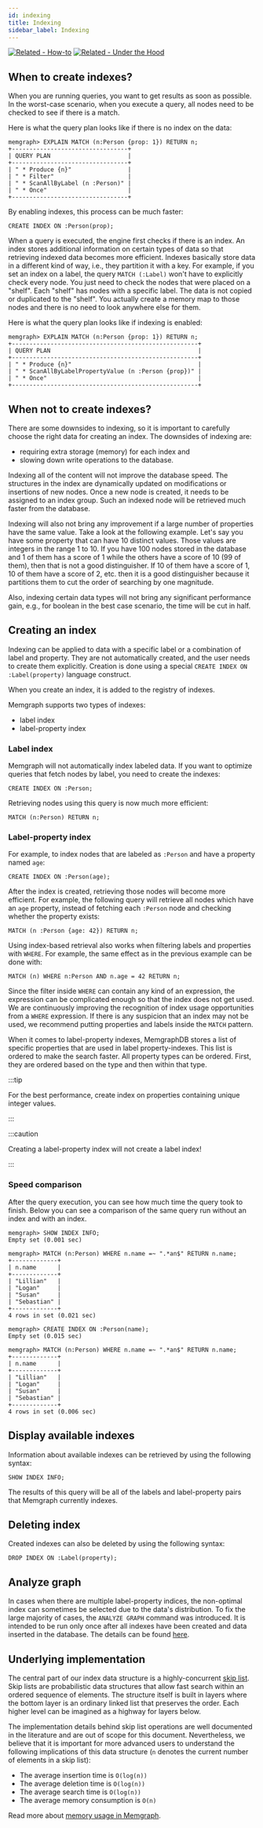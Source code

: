 ```yaml
---
id: indexing
title: Indexing
sidebar_label: Indexing
---
```


[![Related -
How-to](https://img.shields.io/static/v1?label=Related&message=How-to&color=blue&style=for-the-badge)](/how-to-guides/indexes.md)
[![Related - Under the
Hood](https://img.shields.io/static/v1?label=Related&message=Under%20the%20hood&color=orange&style=for-the-badge)](/under-the-hood/indexing.md)

## When to create indexes?

When you are running queries, you want to get results as soon as possible. In
the worst-case scenario, when you execute a query, all nodes need to be checked
to see if there is a match.

Here is what the query plan looks like if there is no index on the data:

```nocopy
memgraph> EXPLAIN MATCH (n:Person {prop: 1}) RETURN n;
+---------------------------------+
| QUERY PLAN                      |
+---------------------------------+
| " * Produce {n}"                |
| " * Filter"                     |
| " * ScanAllByLabel (n :Person)" |
| " * Once"                       |
+---------------------------------+
```

By enabling indexes, this process can be much faster:

```cypher
CREATE INDEX ON :Person(prop);
```

When a query is executed, the engine first checks if there is an index. An index
stores additional information on certain types of data so that retrieving
indexed data becomes more efficient. Indexes basically store data in a different
kind of way, i.e., they partition it with a key. For example, if you set an
index on a label, the query `MATCH (:Label)` won't have to explicitly check
every node. You just need to check the nodes that were placed on a "shelf". Each
"shelf" has nodes with a specific label. The data is not copied or duplicated to
the "shelf". You actually create a memory map to those nodes and there is no
need to look anywhere else for them.

Here is what the query plan looks like if indexing is enabled:

```nocopy
memgraph> EXPLAIN MATCH (n:Person {prop: 1}) RETURN n;
+-----------------------------------------------------+
| QUERY PLAN                                          |
+-----------------------------------------------------+
| " * Produce {n}"                                    |
| " * ScanAllByLabelPropertyValue (n :Person {prop})" |
| " * Once"                                           |
+-----------------------------------------------------+
```

## When not to create indexes?

There are some downsides to indexing, so it is important to carefully choose the
right data for creating an index. The downsides of indexing are:

- requiring extra storage (memory) for each index and
- slowing down write operations to the database.

Indexing all of the content will not improve the database speed. The structures
in the index are dynamically updated on modifications or insertions of new
nodes. Once a new node is created, it needs to be assigned to an index group.
Such an indexed node will be retrieved much faster from the database.

Indexing will also not bring any improvement if a large number of properties
have the same value. Take a look at the following example. Let's say you have
some property that can have 10 distinct values. Those values are integers in the
range 1 to 10. If you have 100 nodes stored in the database and 1 of them has a
score of 1 while the others have a score of 10 (99 of them), then that is not a
good distinguisher. If 10 of them have a score of 1, 10 of them have a score of
2, etc. then it is a good distinguisher because it partitions them to cut the
order of searching by one magnitude.

Also, indexing certain data types will not bring any significant performance
gain, e.g., for boolean in the best case scenario, the time will be cut in half.

## Creating an index

Indexing can be applied to data with a specific label or a combination of label
and property. They are not automatically created, and the user needs to create
them explicitly. Creation is done using a special `CREATE INDEX ON
:Label(property)` language construct.

When you create an index, it is added to the registry of indexes.

Memgraph supports two types of indexes:

- label index
- label-property index

### Label index

Memgraph will not automatically index labeled data. If you want to optimize
queries that fetch nodes by label, you need to create the indexes:

```cypher
CREATE INDEX ON :Person;
```

Retrieving nodes using this query is now much more efficient:

```cypher
MATCH (n:Person) RETURN n;
```

### Label-property index

For example, to index nodes that are labeled as `:Person` and have a property
named `age`:

```cypher
CREATE INDEX ON :Person(age);
```

After the index is created, retrieving those nodes will become more efficient.
For example, the following query will retrieve all nodes which have an `age`
property, instead of fetching each `:Person` node and checking whether the
property exists:

```cypher
MATCH (n :Person {age: 42}) RETURN n;
```

Using index-based retrieval also works when filtering labels and properties with
`WHERE`. For example, the same effect as in the previous example can be done
with:

```cypher
MATCH (n) WHERE n:Person AND n.age = 42 RETURN n;
```

Since the filter inside `WHERE` can contain any kind of an expression, the
expression can be complicated enough so that the index does not get used. We are
continuously improving the recognition of index usage opportunities from a
`WHERE` expression. If there is any suspicion that an index may not be used, we
recommend putting properties and labels inside the `MATCH` pattern.

When it comes to label-property indexes, MemgraphDB stores a list of specific
properties that are used in label property-indexes. This list is ordered to make
the search faster. All property types can be ordered. First, they are ordered
based on the type and then within that type.

:::tip

For the best performance, create index on properties containing unique integer values.

:::

:::caution

Creating a label-property index will not create a label index!

:::

### Speed comparison

After the query execution, you can see how much time the query took to finish.
Below you can see a comparison of the same query run without an index and with
an index.

```nocopy
memgraph> SHOW INDEX INFO;
Empty set (0.001 sec)

memgraph> MATCH (n:Person) WHERE n.name =~ ".*an$" RETURN n.name;
+-------------+
| n.name      |
+-------------+
| "Lillian"   |
| "Logan"     |
| "Susan"     |
| "Sebastian" |
+-------------+
4 rows in set (0.021 sec)

memgraph> CREATE INDEX ON :Person(name);
Empty set (0.015 sec)

memgraph> MATCH (n:Person) WHERE n.name =~ ".*an$" RETURN n.name;
+-------------+
| n.name      |
+-------------+
| "Lillian"   |
| "Logan"     |
| "Susan"     |
| "Sebastian" |
+-------------+
4 rows in set (0.006 sec)
```

## Display available indexes

Information about available indexes can be retrieved by using the following
syntax:

```cypher
SHOW INDEX INFO;
```

The results of this query will be all of the labels and label-property pairs
that Memgraph currently indexes.

## Deleting index

Created indexes can also be deleted by using the following syntax:

```cypher
DROP INDEX ON :Label(property);
```
## Analyze graph

In cases when there are multiple label-property indices, the non-optimal index can sometimes be selected due to the data's distribution. To fix the large majority of cases, the `ANALYZE GRAPH` command was introduced. It is intended to be run only once after all indexes have been created and data inserted in the database. The details can be found [here](https://memgraph.com/docs/memgraph/reference-guide/analyze-graph).

## Underlying implementation

The central part of our index data structure is a highly-concurrent [skip
list](https://en.wikipedia.org/wiki/Skip_list). Skip lists are probabilistic
data structures that allow fast search within an ordered sequence of elements.
The structure itself is built in layers where the bottom layer is an ordinary
linked list that preserves the order. Each higher level can be imagined as a
highway for layers below.

The implementation details behind skip list operations are well documented in
the literature and are out of scope for this document. Nevertheless, we believe
that it is important for more advanced users to understand the following
implications of this data structure (`n` denotes the current number of elements
in a skip list):

- The average insertion time is `O(log(n))`
- The average deletion time is `O(log(n))`
- The average search time is `O(log(n))`
- The average memory consumption is `O(n)`

Read more about [memory usage in Memgraph](/under-the-hood/storage.md). 
